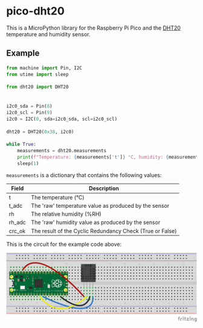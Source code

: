 # pico-dht20

This is a MicroPython library for the Raspberry Pi Pico and the 
[DHT20](http://www.aosong.com/en/products-67.html) temperature and humidity sensor.

## Example
```python
from machine import Pin, I2C
from utime import sleep

from dht20 import DHT20


i2c0_sda = Pin(8)
i2c0_scl = Pin(9)
i2c0 = I2C(0, sda=i2c0_sda, scl=i2c0_scl)

dht20 = DHT20(0x38, i2c0)

while True:
    measurements = dht20.measurements
    print(f"Temperature: {measurements['t']} °C, humidity: {measurements['rh']} %RH")
    sleep(1)
```
`measurements` is a dictionary that contains the following values:

| Field  | Description                                               |
|--------|-----------------------------------------------------------|
| t      | The temperature (°C)                                      |
| t_adc  | The 'raw' temperature value as produced by the sensor     |
| rh     | The relative humidity (%RH)                               | 
| rh_adc | The 'raw' humidity value as produced by the sensor        |
| crc_ok | The result of the Cyclic Redundancy Check (True or False) |

This is the circuit for the example code above:

![Fritzing wiring for the example code.](images/dht20.png "Fritzing")
